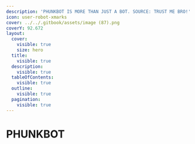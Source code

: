 ```yaml
---
description: 'PHUNKBOT IS MORE THAN JUST A BOT. SOURCE: TRUST ME BRO!'
icon: user-robot-xmarks
cover: ../../.gitbook/assets/image (87).png
coverY: 92.672
layout:
  cover:
    visible: true
    size: hero
  title:
    visible: true
  description:
    visible: true
  tableOfContents:
    visible: true
  outline:
    visible: true
  pagination:
    visible: true
---
```


# PHUNKBOT

